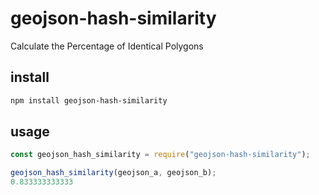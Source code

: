 # geojson-hash-similarity
Calculate the Percentage of Identical Polygons

## install
```sh
npm install geojson-hash-similarity
```

## usage
```js
const geojson_hash_similarity = require("geojson-hash-similarity");

geojson_hash_similarity(geojson_a, geojson_b);
0.833333333333
```